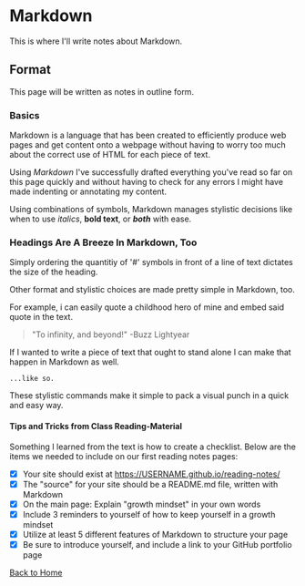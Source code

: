 # Markdown

This is where I'll write notes about Markdown.

## Format

This page will be written as notes in outline form.

### Basics

Markdown is a language that has been created to efficiently produce web pages and get content onto a webpage without having to worry too much about the correct use of HTML for each piece of text. 

Using *Markdown* I've successfully drafted everything you've read so far on this page quickly and without having to check for any errors I might have made indenting or annotating my content.

Using combinations of symbols, Markdown manages stylistic decisions like when to use *italics*, **bold text**, or ***both*** with ease.

### Headings Are A Breeze In Markdown, Too

Simply ordering the quantitiy of '#' symbols in front of a line of text dictates the size of the heading.

Other format and stylistic choices are made pretty simple in Markdown, too.

For example, i can easily quote a childhood hero of mine and embed said quote in the text.

> "To infinity, and beyond!" -Buzz Lightyear

If I wanted to write a piece of text that ought to stand alone I can make that happen in Markdown as well.

```
...like so.
```

These stylistic commands make it simple to pack a visual punch in a quick and easy way.

#### Tips and Tricks from Class Reading-Material

Something I learned from the text is how to create a checklist. Below are the items we needed to include on our first reading notes pages:

- [x]    Your site should exist at https://USERNAME.github.io/reading-notes/
- [x]    The "source" for your site should be a README.md file, written with Markdown
- [x]    On the main page: Explain "growth mindset" in your own words
- [x]    Include 3 reminders to yourself of how to keep yourself in a growth mindset
- [x]    Utilize at least 5 different features of Markdown to structure your page
- [x]    Be sure to introduce yourself, and include a link to your GitHub portfolio page

[Back to Home](README.md) 

